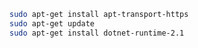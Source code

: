 ﻿```sh
sudo apt-get install apt-transport-https
sudo apt-get update
sudo apt-get install dotnet-runtime-2.1
```
